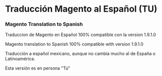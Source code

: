 # Traducción Magento al Español (TU)
### Magento Translation to Spanish

Traduccion de Magento en Español 100% compatible con la version 1.9.1.0 

Magento translation to Spanish 100% compatible with version 1.9.1.0

Traducción a español mexicano, aunque no cambia mucho al de España o Latinoamérica.

Esta versión es en persona "Tú"
